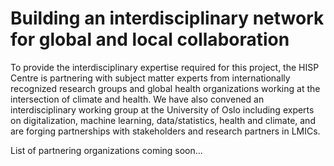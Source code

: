 # Building an interdisciplinary network for global and local collaboration

To provide the interdisciplinary expertise required for this project, the HISP Centre is partnering with subject matter experts from internationally recognized research groups and global health organizations working at the intersection of climate and health. We have also convened an interdisciplinary working group at the University of Oslo including experts on digitalization, machine learning, data/statistics, health and climate, and are forging partnerships with stakeholders and research partners in LMICs.

List of partnering organizations coming soon... 